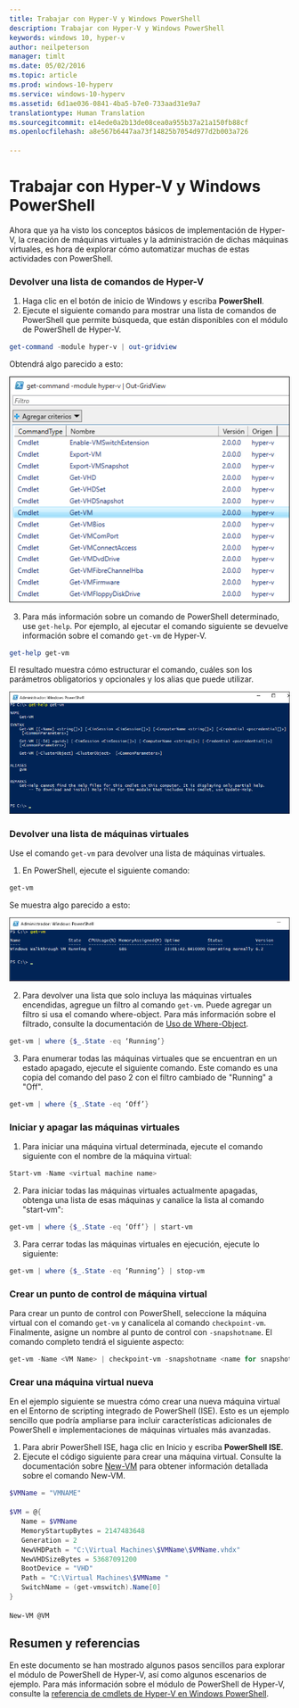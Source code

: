 ```yaml
---
title: Trabajar con Hyper-V y Windows PowerShell
description: Trabajar con Hyper-V y Windows PowerShell
keywords: windows 10, hyper-v
author: neilpeterson
manager: timlt
ms.date: 05/02/2016
ms.topic: article
ms.prod: windows-10-hyperv
ms.service: windows-10-hyperv
ms.assetid: 6d1ae036-0841-4ba5-b7e0-733aad31e9a7
translationtype: Human Translation
ms.sourcegitcommit: e14ede0a2b13de08cea0a955b37a21a150fb88cf
ms.openlocfilehash: a8e567b6447aa73f14825b7054d977d2b003a726

---
```


# Trabajar con Hyper-V y Windows PowerShell

Ahora que ya ha visto los conceptos básicos de implementación de Hyper-V, la creación de máquinas virtuales y la administración de dichas máquinas virtuales, es hora de explorar cómo automatizar muchas de estas actividades con PowerShell.

### Devolver una lista de comandos de Hyper-V

1.  Haga clic en el botón de inicio de Windows y escriba **PowerShell**.
2.  Ejecute el siguiente comando para mostrar una lista de comandos de PowerShell que permite búsqueda, que están disponibles con el módulo de PowerShell de Hyper-V.

 ```powershell
get-command -module hyper-v | out-gridview
```
  Obtendrá algo parecido a esto:

  ![](media\command_grid.png)

3. Para más información sobre un comando de PowerShell determinado, use `get-help`. Por ejemplo, al ejecutar el comando siguiente se devuelve información sobre el comando `get-vm` de Hyper-V.

  ```powershell
get-help get-vm
```
 El resultado muestra cómo estructurar el comando, cuáles son los parámetros obligatorios y opcionales y los alias que puede utilizar.

 ![](media\get_help.png)


### Devolver una lista de máquinas virtuales

Use el comando `get-vm` para devolver una lista de máquinas virtuales.

1. En PowerShell, ejecute el siguiente comando:
 
 ```powershell
get-vm
```
 Se muestra algo parecido a esto:

 ![](media\get_vm.png)

2. Para devolver una lista que solo incluya las máquinas virtuales encendidas, agregue un filtro al comando `get-vm`. Puede agregar un filtro si usa el comando where-object. Para más información sobre el filtrado, consulte la documentación de [Uso de Where-Object](https://technet.microsoft.com/en-us/library/ee177028.aspx).   

 ```powershell
 get-vm | where {$_.State -eq ‘Running’}
 ```
3.  Para enumerar todas las máquinas virtuales que se encuentran en un estado apagado, ejecute el siguiente comando. Este comando es una copia del comando del paso 2 con el filtro cambiado de "Running" a "Off".

 ```powershell
 get-vm | where {$_.State -eq ‘Off’}
 ```

### Iniciar y apagar las máquinas virtuales

1. Para iniciar una máquina virtual determinada, ejecute el comando siguiente con el nombre de la máquina virtual:

 ```powershell
 Start-vm -Name <virtual machine name>
 ```

2. Para iniciar todas las máquinas virtuales actualmente apagadas, obtenga una lista de esas máquinas y canalice la lista al comando "start-vm":

  ```powershell
 get-vm | where {$_.State -eq ‘Off’} | start-vm
 ```
3. Para cerrar todas las máquinas virtuales en ejecución, ejecute lo siguiente:
 
  ```powershell
 get-vm | where {$_.State -eq ‘Running’} | stop-vm
 ```

### Crear un punto de control de máquina virtual

Para crear un punto de control con PowerShell, seleccione la máquina virtual con el comando `get-vm` y canalícela al comando `checkpoint-vm`. Finalmente, asigne un nombre al punto de control con `-snapshotname`. El comando completo tendrá el siguiente aspecto:

 ```powershell
 get-vm -Name <VM Name> | checkpoint-vm -snapshotname <name for snapshot>
 ```
### Crear una máquina virtual nueva

En el ejemplo siguiente se muestra cómo crear una nueva máquina virtual en el Entorno de scripting integrado de PowerShell (ISE). Esto es un ejemplo sencillo que podría ampliarse para incluir características adicionales de PowerShell e implementaciones de máquinas virtuales más avanzadas.

1. Para abrir PowerShell ISE, haga clic en Inicio y escriba **PowerShell ISE**.
2. Ejecute el código siguiente para crear una máquina virtual. Consulte la documentación sobre [New-VM](https://technet.microsoft.com/en-us/library/hh848537.aspx) para obtener información detallada sobre el comando New-VM.

  ```powershell
 $VMName = "VMNAME"

 $VM = @{
     Name = $VMName 
     MemoryStartupBytes = 2147483648
     Generation = 2
     NewVHDPath = "C:\Virtual Machines\$VMName\$VMName.vhdx"
     NewVHDSizeBytes = 53687091200
     BootDevice = "VHD"
     Path = "C:\Virtual Machines\$VMName "
     SwitchName = (get-vmswitch).Name[0]
 }

 New-VM @VM
  ```

## Resumen y referencias

En este documento se han mostrado algunos pasos sencillos para explorar el módulo de PowerShell de Hyper-V, así como algunos escenarios de ejemplo. Para más información sobre el módulo de PowerShell de Hyper-V, consulte la [referencia de cmdlets de Hyper-V en Windows PowerShell](https://technet.microsoft.com/%5Clibrary/Hh848559.aspx).  
 


<!--HONumber=Jun16_HO4-->


